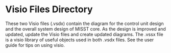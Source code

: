# Visio Files Directory

These two Visio files (.vsdx) contain the diagram for the control unit design and the overall system design of MISST core. As the design is improved and updated, update the Visio files and create updated diagrams. The .vssx file is a visio library of useful objects used in both .vsdx files. See the user guide for tips on using visio.
